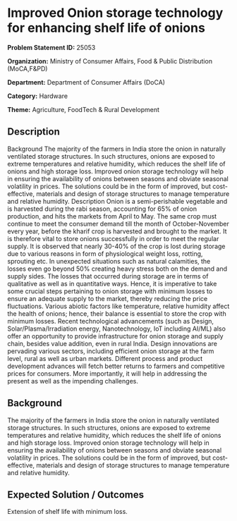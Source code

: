 # Improved Onion storage technology for enhancing shelf life of onions

**Problem Statement ID:** 25053

**Organization:** Ministry of Consumer Affairs, Food & Public Distribution (MoCA,F&PD)

**Department:** Department of Consumer Affairs (DoCA)

**Category:** Hardware

**Theme:** Agriculture, FoodTech & Rural Development

## Description

Background The majority of the farmers in India store the onion in naturally ventilated storage structures. In such structures, onions are exposed to extreme temperatures and relative humidity, which reduces the shelf life of onions and high storage loss. Improved onion storage technology will help in ensuring the availability of onions between seasons and obviate seasonal volatility in prices. The solutions could be in the form of improved, but cost-effective, materials and design of storage structures to manage temperature and relative humidity. Description Onion is a semi-perishable vegetable and is harvested during the rabi season, accounting for 65% of onion production, and hits the markets from April to May. The same crop must continue to meet the consumer demand till the month of October-November every year, before the kharif crop is harvested and brought to the market. It is therefore vital to store onions successfully in order to meet the regular supply. It is observed that nearly 30-40% of the crop is lost during storage due to various reasons in form of physiological weight loss, rotting, sprouting etc. In unexpected situations such as natural calamities, the losses even go beyond 50% creating heavy stress both on the demand and supply sides. The losses that occurred during storage are in terms of qualitative as well as in quantitative ways. Hence, it is imperative to take some crucial steps pertaining to onion storage with minimum losses to ensure an adequate supply to the market, thereby reducing the price fluctuations. Various abiotic factors like temperature, relative humidity affect the health of onions; hence, their balance is essential to store the crop with minimum losses. Recent technological advancements (such as Design, Solar/Plasma/Irradiation energy, Nanotechnology, IoT including AI/ML) also offer an opportunity to provide infrastructure for onion storage and supply chain, besides value addition, even in rural India. Design innovations are pervading various sectors, including efficient onion storage at the farm level, rural as well as urban markets. Different process and product development advances will fetch better returns to farmers and competitive prices for consumers. More importantly, it will help in addressing the present as well as the impending challenges.

## Background

The majority of the farmers in India store the onion in naturally ventilated storage structures. In such structures, onions are exposed to extreme temperatures and relative humidity, which reduces the shelf life of onions and high storage loss. Improved onion storage technology will help in ensuring the availability of onions between seasons and obviate seasonal volatility in prices. The solutions could be in the form of improved, but cost-effective, materials and design of storage structures to manage temperature and relative humidity.

## Expected Solution / Outcomes

Extension of shelf life with minimum loss.

